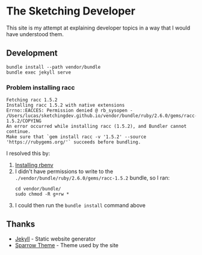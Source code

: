 # The Sketching Developer

This site is my attempt at explaining developer topics in a way that I would have understood them.

## Development

```shell
bundle install --path vendor/bundle
bundle exec jekyll serve
```

### Problem installing racc

```
Fetching racc 1.5.2
Installing racc 1.5.2 with native extensions
Errno::EACCES: Permission denied @ rb_sysopen - /Users/lucas/sketchingdev.github.io/vendor/bundle/ruby/2.6.0/gems/racc-1.5.2/COPYING
An error occurred while installing racc (1.5.2), and Bundler cannot continue.
Make sure that `gem install racc -v '1.5.2' --source 'https://rubygems.org/'` succeeds before bundling.
```

I resolved this by:
1. [Installing rbenv](https://stackoverflow.com/a/53388305)
2. I didn't have permissions to write to the `./vendor/bundle/ruby/2.6.0/gems/racc-1.5.2` bundle, so I ran:
   ```shell
   cd vendor/bundle/
   sudo chmod -R g+rw *
   ```
3. I could then run the `bundle install` command above


## Thanks

  * [Jekyll][jekyll] - Static website generator
  * [Sparrow Theme][sparrow-theme] - Theme used by the site


[jekyll]: https://jekyllrb.com/
[sparrow-theme]: https://github.com/lingxz/sparrow
